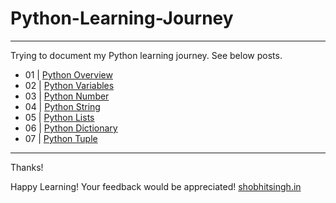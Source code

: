 # Python-Learning-Journey
---

Trying to document my Python learning journey. See below posts.

+ 01 | [Python Overview](https://github.com/shobhit-singh/Python-Learning-Journey/blob/master/PythonOverview.md)
+ 02 | [Python Variables](https://github.com/shobhit-singh/Python-Learning-Journey/blob/master/PythonVariables.ipynb)
+ 03 | [Python Number](https://github.com/shobhit-singh/Python-Learning-Journey/blob/master/PythonNumber.ipynb)
+ 04 | [Python String](https://github.com/shobhit-singh/Python-Learning-Journey/blob/master/PythonString.ipynb)
+ 05 | [Python Lists](https://github.com/shobhit-singh/Python-Learning-Journey/blob/master/PythonLists.ipynb)
+ 06 | [Python Dictionary](https://github.com/shobhit-singh/Python-Learning-Journey/blob/master/PythonDictionary.ipynb)
+ 07 | [Python Tuple](https://github.com/shobhit-singh/Python-Learning-Journey/blob/master/PythonTuple.ipynb)

---
Thanks!

Happy Learning! Your feedback would be appreciated!
[shobhitsingh.in](http://shobhitsingh.in/)